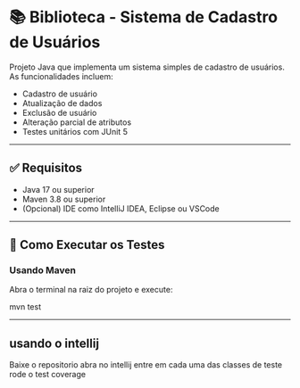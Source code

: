# 📚 Biblioteca - Sistema de Cadastro de Usuários

Projeto Java que implementa um sistema simples de cadastro de usuários. As funcionalidades incluem:

- Cadastro de usuário
- Atualização de dados
- Exclusão de usuário
- Alteração parcial de atributos
- Testes unitários com JUnit 5

---

## ✅ Requisitos

- Java 17 ou superior
- Maven 3.8 ou superior
- (Opcional) IDE como IntelliJ IDEA, Eclipse ou VSCode

---

## 🚀 Como Executar os Testes

### Usando Maven

Abra o terminal na raiz do projeto e execute:


mvn test

---
## usando o intellij
Baixe o repositorio 
abra no intellij
entre em cada uma das classes de teste 
rode o test coverage
